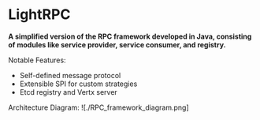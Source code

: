 # LightRPC
**A simplified version of the RPC framework developed in Java, consisting of modules like service provider, service consumer, and registry.**

Notable Features:
- Self-defined message protocol
- Extensible SPI for custom strategies
- Etcd registry and Vertx server

Architecture Diagram:
![./RPC_framework_diagram.png]



